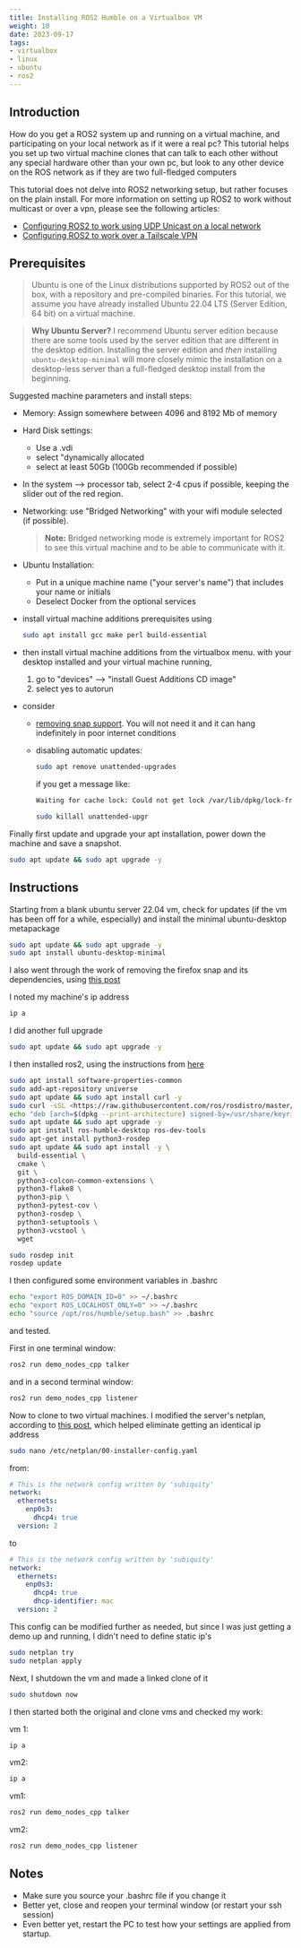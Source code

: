 ```yaml
---
title: Installing ROS2 Humble on a Virtualbox VM
weight: 10
date: 2023-09-17
tags:
- virtualbox
- linux
- ubuntu
- ros2
---
```


## Introduction

How do you get a ROS2 system up and running on a virtual machine, and participating on your local network as if it were a real pc?  This tutorial helps you set up two virtual machine clones that can talk to each other without any special hardware other than your own pc, but look to any other device on the ROS network as if they are two full-fledged computers

This tutorial does not delve into ROS2 networking setup, but rather focuses on the plain install.  For more information on setting up ROS2 to work without multicast or over a vpn, please see the following articles:

* [Configuring ROS2 to work using UDP Unicast on a local network](/notebook/ros2/configuring-unicast-dds-with-cyclone/) 
* [Configuring ROS2 to work over a Tailscale VPN](/notebook/ros2/configuring-ros-over-tailscale/) 

## Prerequisites

> Ubuntu is one of the Linux distributions supported by ROS2 out of the box, with a repository and pre-compiled binaries.  For this tutorial, we assume you have already installed Ubuntu 22.04 LTS (Server Edition, 64 bit) on a virtual machine.  

<p>

> **Why Ubuntu Server?** I recommend Ubuntu server edition because there are some tools used by the server edition that are different in the desktop edition.  Installing the server edition and _then_ installing ```ubuntu-desktop-minimal``` will more closely mimic the installation on a desktop-less server than a full-fledged desktop install from the beginning.

Suggested machine parameters and install steps:

* Memory: Assign somewhere between 4096 and 8192 Mb of memory
* Hard Disk settings:
    * Use a .vdi
    * select "dynamically allocated
    * select at least 50Gb (100Gb recommended if possible)
* In the system --> processor tab, select 2-4 cpus if possible, keeping the slider out of the red region.
* Networking: use "Bridged Networking" with your wifi module selected (if possible).

    > **Note:** Bridged networking mode is extremely important for ROS2 to see this virtual machine and to be able to communicate with it.

* Ubuntu Installation:
    * Put in a unique machine name ("your server's name") that includes your name or initials
    * Deselect Docker from the optional services
* install virtual machine additions prerequisites using 

    ```bash
    sudo apt install gcc make perl build-essential
    ```
* then install virtual machine additions from the virtualbox menu.  with your desktop installed and your virtual machine running, 
    1. go to "devices" --> "install Guest Additions CD image"
    2. select yes to autorun
* consider 
    * [removing snap support](/notebook/removing-firefox-snap.md).  You will not need it and it can hang indefinitely in poor internet conditions
    * disabling automatic updates:

        ```bash
        sudo apt remove unattended-upgrades
        ```

        if you get a message like:

        ```bash
        Waiting for cache lock: Could not get lock /var/lib/dpkg/lock-frontend. It is held by process 2131 (uWaiting for cache lock: Could not get lock /var/lib/dpkg/lock-frontend. It is held by process 2131 (unattended-upgr)   
        ```

        ```bash
        sudo killall unattended-upgr
        ```


Finally first update and upgrade your apt installation, power down the machine and save a snapshot.

```bash
sudo apt update && sudo apt upgrade -y
```

## Instructions

Starting from a blank ubuntu server 22.04 vm, check for updates (if the vm has been off for a while, especially) and install the minimal ubuntu-desktop metapackage

```bash
sudo apt update && sudo apt upgrade -y
sudo apt install ubuntu-desktop-minimal 
```

I also went through the work of removing the firefox snap and its dependencies, using [this post](/notebook/removing-firefox-snap/)

I noted my machine's ip address

```bash
ip a
```

I did another full upgrade

```bash
sudo apt update && sudo apt upgrade -y
```

I then installed ros2, using the instructions from [here](https://docs.ros.org/en/humble/Installation.html)

```bash
sudo apt install software-properties-common
sudo add-apt-repository universe
sudo apt update && sudo apt install curl -y
sudo curl -sSL <https://raw.githubusercontent.com/ros/rosdistro/master/ros.key> -o /usr/share/keyrings/ros-archive-keyring.gpg
echo "deb [arch=$(dpkg --print-architecture) signed-by=/usr/share/keyrings/ros-archive-keyring.gpg] <http://packages.ros.org/ros2/ubuntu> $(. /etc/os-release && echo $UBUNTU_CODENAME) main" | sudo tee /etc/apt/sources.list.d/ros2.list > /dev/null
sudo apt update && sudo apt upgrade -y
sudo apt install ros-humble-desktop ros-dev-tools
sudo apt-get install python3-rosdep
sudo apt update && sudo apt install -y \
  build-essential \
  cmake \
  git \
  python3-colcon-common-extensions \
  python3-flake8 \
  python3-pip \
  python3-pytest-cov \
  python3-rosdep \
  python3-setuptools \
  python3-vcstool \
  wget

sudo rosdep init
rosdep update
```

I then configured some environment variables in .bashrc

```bash
echo "export ROS_DOMAIN_ID=0" >> ~/.bashrc
echo "export ROS_LOCALHOST_ONLY=0" >> ~/.bashrc
echo "source /opt/ros/humble/setup.bash" >> .bashrc
```

and tested.

First in one terminal window:

```bash
ros2 run demo_nodes_cpp talker
```

and in a second terminal window:

```bash
ros2 run demo_nodes_cpp listener
```

Now to clone to two virtual machines.  I modified  the server's netplan, according to [this post](/notebook/virtualbox/two-clones/), which helped eliminate getting an identical ip address

```bash
sudo nano /etc/netplan/00-installer-config.yaml
```

from:

```yaml
# This is the network config written by 'subiquity'
network:
  ethernets:
    enp0s3:
      dhcp4: true
  version: 2
```

to

```yaml
# This is the network config written by 'subiquity'
network:
  ethernets:
    enp0s3:
      dhcp4: true
      dhcp-identifier: mac
  version: 2
```

This config can be modified further as needed, but since I was just getting a demo up and running, I didn't need to define static ip's

```bash
sudo netplan try
sudo netplan apply
```

Next, I shutdown the vm and made a linked clone of it

```bash
sudo shutdown now
```

I then started both the original and clone vms and checked my work:

vm 1:

```bash
ip a
```

vm2:

```bash
ip a
```

vm1:

```bash
ros2 run demo_nodes_cpp talker
```

vm2:

```bash
ros2 run demo_nodes_cpp listener
```

## Notes

* Make sure you source your .bashrc file if you change it
* Better yet, close and reopen your terminal window (or restart your ssh session)
* Even better yet, restart the PC to test how your settings are applied from startup.

